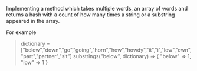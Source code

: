 Implementing a method which takes multiple words, an array of words and returns a hash with a count of how many times a string or a substring appeared in the array.

For example
  > dictionary = ["below","down","go","going","horn","how","howdy","it","i","low","own","part","partner","sit"]
  > substrings("below", dictionary)
  => { "below" => 1, "low" => 1 }
